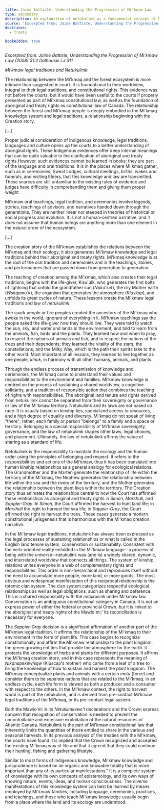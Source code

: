 ```yaml
---
title: Jaime Battiste, Understanding the Progression of Mi'kmaw Law
type: secondary
description: An explanation of netukulimk as a fundamental concept of Mi'kmaw law addressing the relationship between the Mi'kmaq and forest ecosystems.
source: "Excerpted from: Jaime Battiste, Understanding the Progression of Mi'kmaw Law (2008) 31:2 Dalhousie LJ 311. Published under a Creative Commons Attribution 4.0 International License (CC BY 4.0)"
doctrines:
  - treaty

bookHidden: true
---
```


*Excerpted from: Jaime Battiste, Understanding the Progression of Mi'kmaw Law (2008) 31:2 Dalhousie LJ 311*

*Mi'kmaw legal traditions and Netukulimk*

The relationship between the Mi'kmaq and the forest ecosystem is more intimate than suggested in court. It is foundational to their worldview, integral to their legal traditions, and constitutional rights. This evidence was not before the courts, but it would have been useful to the courts if properly presented as part of Mi'kmaq constitutional law, as well as the foundation of aboriginal and treaty rights as constitutional law of Canada. The relationship between the forest and Mi'kmaq people is deeply embodied in the Mi'kmaq knowledge system and legal traditions, a relationship beginning with the Creation story.

[...]

Proper judicial consideration of Indigenous knowledge, legal traditions, languages and culture opens up the courts to a better understanding of aboriginal rights. These Indigenous evidences offer deep internal meanings that can be quite valuable to the clarification of aboriginal and treaty rights.However, such evidences cannot be learned in books; they are part of the language and oral traditions. It is in the places where Mi'kmaq gather, such as in ceremonies, Sweat Lodges, cultural meetings, births, wakes and funerals, and visiting Elders, that this knowledge and law are transmitted. These sources are still unfamiliar to the existing rules of evidence and judges have difficulty in comprehending them and giving them proper weight.

Mi'kmaw oral teachings, legal tradition, and ceremonies involve legends, stories, teachings of advisors, and narratives handed down through the generations. They are neither linear nor steeped in theories of historical or social progress and evolution. It is not a human-centred narrative, and it does not assume that human beings are anything more than one element in the natural order of the ecosystem.

[...]

The creation story of the Mi'kmaw establishes the relations between the Mi'kmaq and their ecology; it also generates Mi'kmaw knowledge and legal traditions behind their aboriginal and treaty rights. Mi'kmaq knowledge is at the root of the oral tradition and ceremonies and in the teachings, stories, and performances that are passed down from generation to generation.

The teaching of creation among the Mi'kmaq, which also creates their legal traditions, begins with the life-giver, Kisu'ulk, who generates the first bolts of lightning that unfold the grandfather sun (*Naku'set*), the dry Mother earth (*Wsitqamu'k*), the organism that generates the atmosphere (*Kluskap*), and unfolds its great cycles of nature. These lessons create the Mi'kmaw legal traditions and law of *netukulimk*.

The spark people or fire peoples created the ancestors of the Mi'kmaq who awoke in the world, ignorant of everything in it. Mi'kmaw teachings say the people asked the life-giver how they should live. They were told to watch the sun, sky, and water and lands in the environment, and told to learn from the animals, fish, birds and the plants. They learned how and when to pray, to respect the nations of animals and fish, and to respect the nations of the trees and their dependents; they learned the vitality of the stars, the constellations, and the Milky Way, which is the path their spirits take to the other world. Most important of all lessons, they learned to live together as one people, *kinuk*, in harmony with all other humans, animals, and plants.

Through the endless process of transmission of knowledge and ceremonies, the Mi'kmaq come to understand their values and responsibilities to the environment and families. Mi'kmaw knowledge is centred on the process of sustaining a shared worldview, a cognitive solidarity, and a tradition of responsible action that combines the teaching of rights with responsibilities. The aboriginal land tenure and rights derived from netukulimk cannot be separated from their sovereignty or governance or law of the Mi'kmaw territory. Netukulimk and its laws are not based on race. It is usually based on kinship ties, specialized access to resources, and a high degree of equality and diversity. Mi'kmaq do not speak of living "there"; rather, each family or person "belongs" to a family and a space or territory. Belonging is a special responsibility of Mi'kmaw sovereignty, governance, and the law of netukulimk shapes other laws, legal choices, and placement. Ultimately, the law of netukulimk affirms the value of sharing as a standard of life.

Netukulimk is the responsibility to maintain the ecology and the human order using the principles of belonging and respect. It refers to the responsibilities and actions of the Mi'kmaw, thus it has been translated into human kinship relationships as a general analogy for ecological relations. The Grandmother and the Marten generate the relationship of life within the territory of the Mi'kmaq, the Nephew generates the relationship between life within the sea and the rivers of the territory, and the Mother generates the relationship between the plant lives within the territory. The Creation story thus animates the relationships central to how the Court has affirmed these relationships as aboriginal and treaty rights in *Simon*, *Marshall*, and *Sappier-Gray*. In *Simon*, the Court affirmed the harvest to hunt land life; in *Marshall* the right to harvest the sea life; in *Sappier-Gray*, the Court affirmed the right to harvest the trees. These cases generate a modern constitutional jurisgenesis that is harmonious with the Mi'kmaq creation narrative.

In the Mi'kmaw legal traditions, netukulimk has always been expressed as the legal processes of sustaining relationships or what is called in the English land tenure system, conservation or sustainability. Consistent with the verb-oriented reality enfolded in the Mi'kmaw language--a process of being with the universe--netukulink was (and is) a widely shared, dynamic, and interrelated worldview that connects all things. The system of kinship relations unites everyone in a web of complementary rights and responsibilities. This order is non-hierarchical and reproduces itself without the need to accumulate more people, more land, or more goods. The most obvious and widespread manifestation of this reciprocal relationship is the totemic clan system. The clan system categorizes respectful ecological relationships as well as legal obligations, such as sharing and deference. This is a shared responsibility with the *netukulimk* under Mi'kmaw law. Conservation is an ambiguous constitutional category in Canada. It is not an express power of either the federal or provincial Crown, but it is linked to the aboriginal and treaty rights of the Mawio'mi;' its reconciliation is necessary for everyone.

The *Sappier-Gray* decision is a significant affirmation of another part of the Mi'kmaw legal tradition. It affirms the relationship of the Mi'kmaq to their environment in the form of plant life. This case begins to recognize constitutionally and affirm the Mi'kmaw relationship to the plant kingdom, the green growing entities that provide the atmosphere for the earth. It protects the knowledge of herbs and plants for different purposes. It affirms the Mi'kmaq creation story, and in this case represents the meaning of *Nikanapekewisqw* (Kluscap's mother) who came from a leaf of a tree to bring the knowledge of how to sustain and harvest the plant kingdom. The Mi'kmaq conceptualize plants and animals with a certain *mntu* (force) and consider them to be separate nations that are related to the Mi'kmaq. In an endless cycle, each life form is viewed as both a producer and a consumer with respect to the others. In the Mi'kmaw context, the right to harvest wood is part of the netukulimk, and is derived from pre-contact Mi'kmaw legal traditions of the Mi'kmaq, or its pre-contact legal system.

Both the Mawio'mi in its *Netuklimkewe'l* declarations and the Crown express concern that recognition of conservation is needed to prevent the uncontrollable and excessive exploitation of the natural resources of Atlantic Canada. Netukulimk is the part of Mi'kmaw constitutional law that inherently limits the quantities of those entitled to share in the various and seasonal harvests. In its previous analysis of the treaties with the Mi'kmaw, the courts have found it is implied that the Crown recognized and accepted the existing Mi'kmaq way of life and that it agreed that they could continue their hunting, fishing and gathering lifestyle.

Similar to most forms of Indigenous knowledge, Mi'kmaw knowledge and jurisprudence is based on an organic and knowable totality that is more important than any of its particular manifestations." It is a complete system of knowledge with its own concepts of epistemology, and its own ways of knowing nature, events, ideas, and human consciousness. The diverse manifestations of this knowledge system can best be learned by means employed by Mi'kmaw families, including language, ceremonies, practices, and teachings, and those who teach Mi'kmaw knowledge usually begin from a place where the land and its ecology are understood. 
